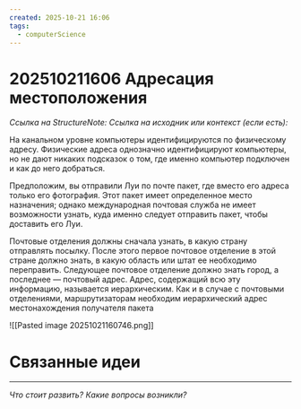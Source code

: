 ```yaml
---
created: 2025-10-21 16:06
tags:
  - computerScience
---
```

# 202510211606 Адресация местоположения

*Ссылка на StructureNote:*
*Ссылка на исходник или контекст (если есть):*

На канальном уровне компьютеры идентифицируются по физическому адресу. Физические адреса однозначно идентифицируют компьютеры, но не дают никаких подсказок о том‚ где именно компьютер подключен и как до него добраться.

Предположим, вы отправили Луи по почте пакет‚ где вместо его адреса только его фотография. Этот пакет имеет определенное место назначения; однако международная почтовая служба не имеет возможности узнать, куда именно следует отправить пакет, чтобы доставить его Луи.

Почтовые отделения должны сначала узнать, в какую страну отправлять посылку. После этого первое почтовое отделение в этой стране должно знать, в какую область или штат ее необходимо переправить. Следующее почтовое отделение должно знать город, а последнее — почтовый адрес. Адрес, содержащий всю эту информацию, называется иерархическим. Как и в случае с почтовыми отделениями, маршрутизаторам необходим иерархический адрес местонахождения получателя пакета

![[Pasted image 20251021160746.png]]

# Связанные идеи

---

*Что стоит развить? Какие вопросы возникли?*
